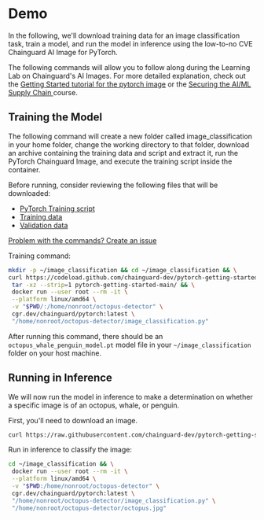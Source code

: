 # Demo

In the following, we'll download training data for an image classification task, train a model, and run the model in inference using the low-to-no CVE Chainguard AI Image for PyTorch.

The following commands will allow you to follow along during the Learning Lab on Chainguard's AI Images. For more detailed explanation, check out the [Getting Started tutorial for the pytorch image](https://edu.chainguard.dev/chainguard/chainguard-images/getting-started/pytorch/) or the [Securing the AI/ML Supply Chain ](https://courses.chainguard.dev/securing-ai) course.

## Training the Model

The following command will create a new folder called image_classification in your home folder, change the working directory to that folder, download an archive containing the training data and script and extract it, run the PyTorch Chainguard Image, and execute the training script inside the container.

Before running, consider reviewing the following files that will be downloaded:

- [PyTorch Training script](https://github.com/chainguard-dev/pytorch-getting-started/blob/main/image_classification.py)
- [Training data](https://github.com/chainguard-dev/pytorch-getting-started/tree/main/data/octopus-penguin-whale/train)
- [Validation data](https://github.com/chainguard-dev/pytorch-getting-started/tree/main/data/octopus-penguin-whale/val)

[Problem with the commands? Create an issue](https://github.com/chainguard-dev/pytorch-getting-started/issues/new?template=Blank+issue)

Training command:

```bash
mkdir -p ~/image_classification && cd ~/image_classification && \
curl https://codeload.github.com/chainguard-dev/pytorch-getting-started/tar.gz/main | \
 tar -xz --strip=1 pytorch-getting-started-main/ && \
 docker run --user root --rm -it \
 --platform linux/amd64 \
 -v "$PWD/:/home/nonroot/octopus-detector" \
 cgr.dev/chainguard/pytorch:latest \
 "/home/nonroot/octopus-detector/image_classification.py"
```

After running this command, there should be an `octopus_whale_penguin_model.pt` model file in your `~/image_classification` folder on your host machine.

## Running in Inference

We will now run the model in inference to make a determination on whether a specific image is of an octopus, whale, or penguin.

First, you'll need to download an image. 

```bash
curl https://raw.githubusercontent.com/chainguard-dev/pytorch-getting-started/main/inference-images/octopus.jpg > ~/image_classification/octopus.jpg
```

Run in inference to classify the image:

```bash
cd ~/image_classification && \
 docker run --user root --rm -it \
 --platform linux/amd64 \
 -v "$PWD:/home/nonroot/octopus-detector" \
 cgr.dev/chainguard/pytorch:latest \
 "/home/nonroot/octopus-detector/image_classification.py" \
 "/home/nonroot/octopus-detector/octopus.jpg"
```
